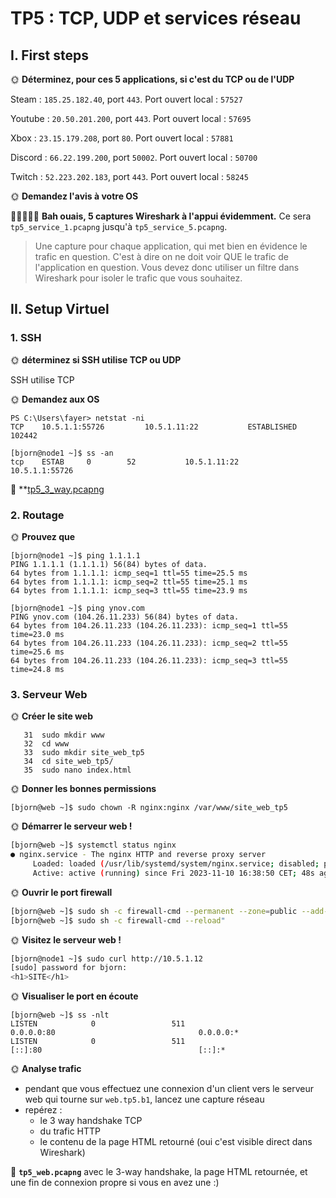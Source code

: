 # TP5 : TCP, UDP et services réseau

## I. First steps

🌞 **Déterminez, pour ces 5 applications, si c'est du TCP ou de l'UDP**

Steam : `185.25.182.40`, port `443`. Port ouvert local : `57527`

Youtube : `20.50.201.200`, port `443`. Port ouvert local : `57695`

Xbox : `23.15.179.208`, port `80`. Port ouvert local : `57881`

Discord : `66.22.199.200`, port `50002`. Port ouvert local : `50700`

Twitch : `52.223.202.183`, port `443`. Port ouvert local : `58245`

🌞 **Demandez l'avis à votre OS**


🦈🦈🦈🦈🦈 **Bah ouais, 5 captures Wireshark à l'appui évidemment.** Ce sera `tp5_service_1.pcapng` jusqu'à `tp5_service_5.pcapng`.

> Une capture pour chaque application, qui met bien en évidence le trafic en question. C'est à dire on ne doit voir QUE le trafic de l'application en question. Vous devez donc utiliser un filtre dans Wireshark pour isoler le trafic que vous souhaitez.

## II. Setup Virtuel

### 1. SSH

🌞 **déterminez si SSH utilise TCP ou UDP**

SSH utilise TCP

🌞 **Demandez aux OS**

```shell
PS C:\Users\fayer> netstat -ni
TCP    10.5.1.1:55726         10.5.1.11:22           ESTABLISHED        102442
```

```shell
[bjorn@node1 ~]$ ss -an
tcp    ESTAB     0        52           10.5.1.11:22                10.5.1.1:55726
```

🦈 **[tp5_3_way.pcapng](./tp5_3_way.pcapng)

### 2. Routage

🌞 **Prouvez que**

```shell
[bjorn@node1 ~]$ ping 1.1.1.1
PING 1.1.1.1 (1.1.1.1) 56(84) bytes of data.
64 bytes from 1.1.1.1: icmp_seq=1 ttl=55 time=25.5 ms
64 bytes from 1.1.1.1: icmp_seq=2 ttl=55 time=25.1 ms
64 bytes from 1.1.1.1: icmp_seq=3 ttl=55 time=23.9 ms
```

```shell
[bjorn@node1 ~]$ ping ynov.com
PING ynov.com (104.26.11.233) 56(84) bytes of data.
64 bytes from 104.26.11.233 (104.26.11.233): icmp_seq=1 ttl=55 time=23.0 ms
64 bytes from 104.26.11.233 (104.26.11.233): icmp_seq=2 ttl=55 time=25.6 ms
64 bytes from 104.26.11.233 (104.26.11.233): icmp_seq=3 ttl=55 time=24.8 ms
```

### 3. Serveur Web

🌞 **Créer le site web**

```shell
   31  sudo mkdir www
   32  cd www
   33  sudo mkdir site_web_tp5
   34  cd site_web_tp5/
   35  sudo nano index.html
```

🌞 **Donner les bonnes permissions**

```shell
[bjorn@web ~]$ sudo chown -R nginx:nginx /var/www/site_web_tp5
```

🌞 **Démarrer le serveur web !**

```bash
[bjorn@web ~]$ systemctl status nginx
● nginx.service - The nginx HTTP and reverse proxy server
     Loaded: loaded (/usr/lib/systemd/system/nginx.service; disabled; preset: disabled)
     Active: active (running) since Fri 2023-11-10 16:38:50 CET; 48s ago
```

🌞 **Ouvrir le port firewall**

```bash
[bjorn@web ~]$ sudo sh -c firewall-cmd --permanent --zone=public --add-service=http
[bjorn@web ~]$ sudo sh -c firewall-cmd --reload"
```

🌞 **Visitez le serveur web !**

```bash
[bjorn@node1 ~]$ sudo curl http://10.5.1.12
[sudo] password for bjorn:
<h1>SITE</h1>
```

🌞 **Visualiser le port en écoute**

```shell
[bjorn@web ~]$ ss -nlt
LISTEN            0                 511                                0.0.0.0:80                                0.0.0.0:*
LISTEN            0                 511                                   [::]:80                                   [::]:*
```

🌞 **Analyse trafic**

- pendant que vous effectuez une connexion d'un client vers le serveur web qui tourne sur `web.tp5.b1`, lancez une capture réseau
- repérez :
  - le 3 way handshake TCP
  - du trafic HTTP
  - le contenu de la page HTML retourné (oui c'est visible direct dans Wireshark)

🦈 **`tp5_web.pcapng`** avec le 3-way handshake, la page HTML retournée, et une fin de connexion propre si vous en avez une :)
